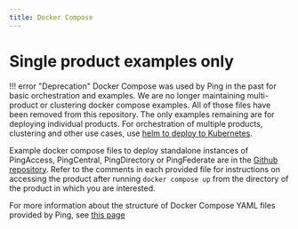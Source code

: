 ```yaml
---
title: Docker Compose
---
```

# Single product examples only

!!! error "Deprecation"
    Docker Compose was used by Ping in the past for basic orchestration and examples.  We are no longer maintaining multi-product or clustering docker compose examples. All of those files have been removed from this repository. The only examples remaining are for deploying individual products.  For orchestration of multiple products, clustering and other use cases, use [helm to deploy to Kubernetes](deployHelm.md).

Example docker compose files to deploy standalone instances of PingAccess, PingCentral, PingDirectory or PingFederate are in the [Github repository](https://github.com/pingidentity/pingidentity-devops-getting-started/tree/master/11-docker-compose/00-standalone). Refer to the comments in each provided file for instructions on accessing the product after running `docker compose up` from the directory of the product in which you are interested.

For more information about the structure of Docker Compose YAML files provided by Ping, see [this page](../reference/yamlFiles.md)
